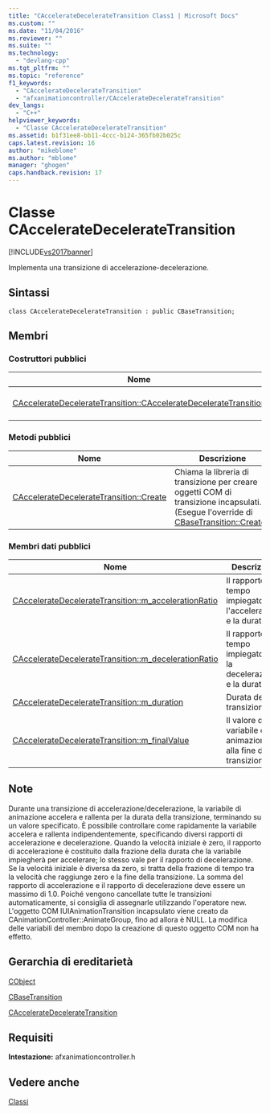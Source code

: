 ```yaml
---
title: "CAccelerateDecelerateTransition Class1 | Microsoft Docs"
ms.custom: ""
ms.date: "11/04/2016"
ms.reviewer: ""
ms.suite: ""
ms.technology: 
  - "devlang-cpp"
ms.tgt_pltfrm: ""
ms.topic: "reference"
f1_keywords: 
  - "CAccelerateDecelerateTransition"
  - "afxanimationcontroller/CAccelerateDecelerateTransition"
dev_langs: 
  - "C++"
helpviewer_keywords: 
  - "Classe CAccelerateDecelerateTransition"
ms.assetid: b1f31ee8-bb11-4ccc-b124-365fb02b025c
caps.latest.revision: 16
author: "mikeblome"
ms.author: "mblome"
manager: "ghogen"
caps.handback.revision: 17
---
```

# Classe CAccelerateDecelerateTransition
[!INCLUDE[vs2017banner](../../assembler/inline/includes/vs2017banner.md)]

Implementa una transizione di accelerazione\-decelerazione.  
  
## Sintassi  
  
```  
class CAccelerateDecelerateTransition : public CBaseTransition;  
```  
  
## Membri  
  
### Costruttori pubblici  
  
|Nome|Descrizione|  
|----------|-----------------|  
|[CAccelerateDecelerateTransition::CAccelerateDecelerateTransition](../Topic/CAccelerateDecelerateTransition::CAccelerateDecelerateTransition.md)|Crea un oggetto di transizione.|  
  
### Metodi pubblici  
  
|Nome|Descrizione|  
|----------|-----------------|  
|[CAccelerateDecelerateTransition::Create](../Topic/CAccelerateDecelerateTransition::Create.md)|Chiama la libreria di transizione per creare oggetti COM di transizione incapsulati.  \(Esegue l'override di [CBaseTransition::Create](../Topic/CBaseTransition::Create.md).\)|  
  
### Membri dati pubblici  
  
|Nome|Descrizione|  
|----------|-----------------|  
|[CAccelerateDecelerateTransition::m\_accelerationRatio](../Topic/CAccelerateDecelerateTransition::m_accelerationRatio.md)|Il rapporto tra il tempo impiegato per l'accelerazione e la durata.|  
|[CAccelerateDecelerateTransition::m\_decelerationRatio](../Topic/CAccelerateDecelerateTransition::m_decelerationRatio.md)|Il rapporto tra il tempo impiegato per la decelerazione e la durata.|  
|[CAccelerateDecelerateTransition::m\_duration](../Topic/CAccelerateDecelerateTransition::m_duration.md)|Durata della transizione.|  
|[CAccelerateDecelerateTransition::m\_finalValue](../Topic/CAccelerateDecelerateTransition::m_finalValue.md)|Il valore della variabile di animazione alla fine della transizione.|  
  
## Note  
 Durante una transizione di accelerazione\/decelerazione, la variabile di animazione accelera e rallenta per la durata della transizione, terminando su un valore specificato.  È possibile controllare come rapidamente la variabile accelera e rallenta indipendentemente, specificando diversi rapporti di accelerazione e decelerazione.  Quando la velocità iniziale è zero, il rapporto di accelerazione è costituito dalla frazione della durata che la variabile impiegherà per accelerare; lo stesso vale per il rapporto di decelerazione.  Se la velocità iniziale è diversa da zero, si tratta della frazione di tempo tra la velocità che raggiunge zero e la fine della transizione.  La somma del rapporto di accelerazione e il rapporto di decelerazione deve essere un massimo di 1.0.  Poiché vengono cancellate tutte le transizioni automaticamente, si consiglia di assegnarle utilizzando l'operatore new.  L'oggetto COM IUIAnimationTransition incapsulato viene creato da CAnimationController::AnimateGroup, fino ad allora è NULL.  La modifica delle variabili del membro dopo la creazione di questo oggetto COM non ha effetto.  
  
## Gerarchia di ereditarietà  
 [CObject](../../mfc/reference/cobject-class.md)  
  
 [CBaseTransition](../../mfc/reference/cbasetransition-class.md)  
  
 [CAccelerateDecelerateTransition](../../mfc/reference/cacceleratedeceleratetransition-class1.md)  
  
## Requisiti  
 **Intestazione:** afxanimationcontroller.h  
  
## Vedere anche  
 [Classi](../../mfc/reference/mfc-classes.md)